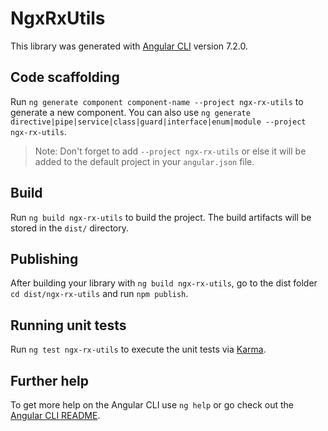 # NgxRxUtils

This library was generated with [Angular CLI](https://github.com/angular/angular-cli) version 7.2.0.

## Code scaffolding

Run `ng generate component component-name --project ngx-rx-utils` to generate a new component. You can also use `ng generate directive|pipe|service|class|guard|interface|enum|module --project ngx-rx-utils`.
> Note: Don't forget to add `--project ngx-rx-utils` or else it will be added to the default project in your `angular.json` file. 

## Build

Run `ng build ngx-rx-utils` to build the project. The build artifacts will be stored in the `dist/` directory.

## Publishing

After building your library with `ng build ngx-rx-utils`, go to the dist folder `cd dist/ngx-rx-utils` and run `npm publish`.

## Running unit tests

Run `ng test ngx-rx-utils` to execute the unit tests via [Karma](https://karma-runner.github.io).

## Further help

To get more help on the Angular CLI use `ng help` or go check out the [Angular CLI README](https://github.com/angular/angular-cli/blob/master/README.md).
